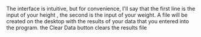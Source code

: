 The interface is intuitive, but for convenience, I'll say that the first line is the input of your height , the second is the input of your weight.
A file will be created on the desktop with the results of your data that you entered into the program.
the Clear Data button clears the results file 

